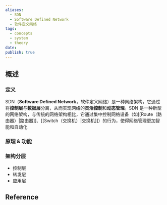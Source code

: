 ```yaml
---
aliases:
  - SDN
  - Software Defined Network
  - 软件定义网络
tags:
  - concepts
  - system
  - theory
date: 
publish: true
---
```


## 概述

### 定义

SDN（**Software Defined Network**，软件定义网络）是一种网络架构，它通过将**控制层**与**数据层**分离，从而实现网络的**灵活控制**和**动态管理**。SDN 是一种新型的网络架构，与传统的网络架构相比，它通过集中控制网络设备（如[[Route（路由器）|路由器]]、[[Switch（交换机）|交换机]]）的行为，使得网络管理更加智能和自动化

### 原理 & 功能

### 架构分层

- 控制层
- 转发层
- 应用层

## Reference


